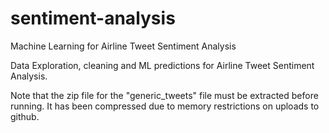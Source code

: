 # sentiment-analysis
Machine Learning for Airline Tweet Sentiment Analysis

Data Exploration, cleaning and ML predictions for Airline Tweet Sentiment Analysis.

Note that the zip file for the "generic_tweets" file must be extracted before running. It has been compressed due to memory restrictions on uploads to github.
